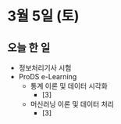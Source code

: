 # 3월 5일 (토)

## 오늘 한 일

* 정보처리기사 시험
* ProDS e-Learning
  * 통계 이론 및 데이터 시각화
    * [3]
  * 머신러닝 이론 및 데이터 처리
    * [3]